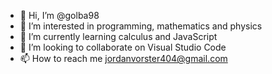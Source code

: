 - 👋 Hi, I’m @golba98
- 👀 I’m interested in programming, mathematics and physics
- 🌱 I’m currently learning calculus and JavaScript
- 💞️ I’m looking to collaborate on Visual Studio Code
- 📫 How to reach me jordanvorster404@gmail.com

<!---
golba98/golba98 is a ✨ special ✨ repository because its `README.md` (this file) appears on your GitHub profile.
You can click the Preview link to take a look at your changes.
--->
